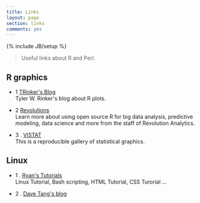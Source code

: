 ```yaml
---
title: Links
layout: page
section: links
comments: yes
---
```

{% include JB/setup %}

> Useful links about R and Perl.    

## R graphics      

- 1 [TRinker's Blog](http://trinkerrstuff.wordpress.com)    
  Tyler W. Rinker's blog about R plots.

- 2 [Revolutions](http://blog.revolutionanalytics.com)    
  Learn more about using open source R for big data analysis, predictive modeling, data science and more from the staff of Revolution Analytics.  

- 3 . [VISTAT](Revolutions)    
  This is a reproducible gallery of statistical graphics.


## Linux

  * 1 . [Ryan's Tutorials](http://ryanstutorials.net)         
  Linux Tutorial, Bash scripting, HTML Tutorial, CSS Turorial ...

  * 2 . [Dave Tang's blog](http://davetang.org/)    
  